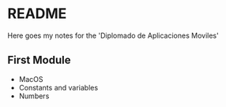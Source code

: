 # README
Here goes my notes for the 'Diplomado de Aplicaciones Moviles'


## First Module
- MacOS
- Constants and variables
- Numbers


